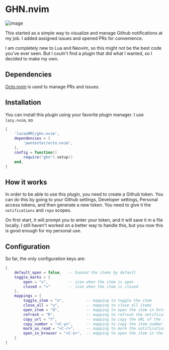 # GHN.nvim

![image](https://github.com/user-attachments/assets/03b1f096-8d97-4d34-9e3f-12e0c97de30a)

This started as a simple way to visualize and manage Github
notifications at my job. I added assigned issues and opened PRs for convenience.

I am completely new to Lua and Neovim, so this might not be the best code you've
ever seen. But I couln't find a plugin that did what I wanted, so I decided to make my own.

## Dependencies
[Octo.nvim](https://github.com/pwntester/octo.nvim) is used to manage PRs and issues.

## Installation

You can install this plugin using your favorite plugin manager. I use `lazy.nvim`, so

```lua
{
	'lucasMRC/ghn.nvim',
	dependencies = {
		'pwntester/octo.nvim',
	},
	config = function()
		require("ghn").setup()
	end,
}
```

## How it works

In order to be able to use this plugin, you need to create a Github token.
You can do this by going to your Github settings, Developer settings, Personal access
tokens, and then generate a new token. You need to give it the `notifications` and
`repo` scopes.

On first start, it will prompt you to enter your token, and it will save it in a file locally.
I still haven't worked on a better way to handle this, but you now this is good enough for my
personal use.

## Configuration

So far, the only configuration keys are:

```lua
{
	default_open = false,   -- Expand the items by default
	toggle_marks = {
		open = "v",         -- icon when the item is open
		closed = ">"        -- icon when the item is closed
	},
	mappings = {
		toggle_item = "o",          -- mapping to toggle the item
		close_all = "u",            -- mapping to close all items
		open_item = "O",            -- mapping to open the item in Octo
		refresh = "R",              -- mapping to refresh the notifications
		copy_url = "Y",             -- mapping to copy the URL of the item
		copy_number = "<C-y>",      -- mapping to copy the item number
		mark_as_read = "<C-r>",     -- mapping to mark the notification as read
		open_in_browser = "<C-o>",  -- mapping to open the item in the browser
	}
}
```
